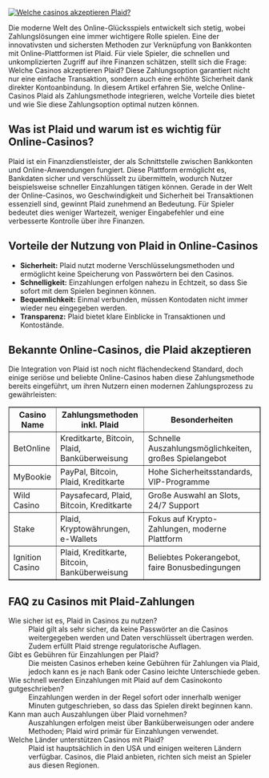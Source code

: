 [![Welche casinos akzeptieren Plaid?](https://123-caf.pages.dev/gitsignup.png)](https://vrmoo.ru/Bt82HjjY)

<div>     <p>Die moderne Welt des Online-Glücksspiels entwickelt sich stetig, wobei Zahlungslösungen eine immer wichtigere Rolle spielen. Eine der innovativsten und sichersten Methoden zur Verknüpfung von Bankkonten mit Online-Plattformen ist Plaid. Für viele Spieler, die schnellen und unkomplizierten Zugriff auf ihre Finanzen schätzen, stellt sich die Frage: Welche Casinos akzeptieren Plaid? Diese Zahlungsoption garantiert nicht nur eine einfache Transaktion, sondern auch eine erhöhte Sicherheit dank direkter Kontoanbindung. In diesem Artikel erfahren Sie, welche Online-Casinos Plaid als Zahlungsmethode integrieren, welche Vorteile dies bietet und wie Sie diese Zahlungsoption optimal nutzen können.</p>    <h2>Was ist Plaid und warum ist es wichtig für Online-Casinos?</h2>   <p>Plaid ist ein Finanzdienstleister, der als Schnittstelle zwischen Bankkonten und Online-Anwendungen fungiert. Diese Plattform ermöglicht es, Bankdaten sicher und verschlüsselt zu übermitteln, wodurch Nutzer beispielsweise schneller Einzahlungen tätigen können. Gerade in der Welt der Online-Casinos, wo Geschwindigkeit und Sicherheit bei Transaktionen essenziell sind, gewinnt Plaid zunehmend an Bedeutung. Für Spieler bedeutet dies weniger Wartezeit, weniger Eingabefehler und eine verbesserte Kontrolle über ihre Finanzen.</p>    <h2>Vorteile der Nutzung von Plaid in Online-Casinos</h2>   <ul>     <li><strong>Sicherheit:</strong> Plaid nutzt moderne Verschlüsselungsmethoden und ermöglicht keine Speicherung von Passwörtern bei den Casinos.</li>     <li><strong>Schnelligkeit:</strong> Einzahlungen erfolgen nahezu in Echtzeit, so dass Sie sofort mit dem Spielen beginnen können.</li>     <li><strong>Bequemlichkeit:</strong> Einmal verbunden, müssen Kontodaten nicht immer wieder neu eingegeben werden.</li>     <li><strong>Transparenz:</strong> Plaid bietet klare Einblicke in Transaktionen und Kontostände.</li>   </ul>    <h2>Bekannte Online-Casinos, die Plaid akzeptieren</h2>   <p>Die Integration von Plaid ist noch nicht flächendeckend Standard, doch einige seriöse und beliebte Online-Casinos haben diese Zahlungsmethode bereits eingeführt, um ihren Nutzern einen modernen Zahlungsprozess zu gewährleisten:</p>    <table border="1" cellspacing="0" cellpadding="8">     <thead>       <tr>         <th>Casino Name</th>         <th>Zahlungsmethoden inkl. Plaid</th>         <th>Besonderheiten</th>       </tr>     </thead>     <tbody>       <tr>         <td>BetOnline</td>         <td>Kreditkarte, Bitcoin, Plaid, Banküberweisung</td>         <td>Schnelle Auszahlungsmöglichkeiten, großes Spielangebot</td>       </tr>       <tr>         <td>MyBookie</td>         <td>PayPal, Bitcoin, Plaid, Kreditkarte</td>         <td>Hohe Sicherheitsstandards, VIP-Programme</td>       </tr>       <tr>         <td>Wild Casino</td>         <td>Paysafecard, Plaid, Bitcoin, Kreditkarte</td>         <td>Große Auswahl an Slots, 24/7 Support</td>       </tr>       <tr>         <td>Stake</td>         <td>Plaid, Kryptowährungen, e-Wallets</td>         <td>Fokus auf Krypto-Zahlungen, moderne Plattform</td>       </tr>       <tr>         <td>Ignition Casino</td>         <td>Plaid, Kreditkarte, Bitcoin, Banküberweisung</td>         <td>Beliebtes Pokerangebot, faire Bonusbedingungen</td>       </tr>     </tbody>   </table>    <h2>FAQ zu Casinos mit Plaid-Zahlungen</h2>   <dl>     <dt>Wie sicher ist es, Plaid in Casinos zu nutzen?</dt>     <dd>Plaid gilt als sehr sicher, da keine Passwörter an die Casinos weitergegeben werden und Daten verschlüsselt übertragen werden. Zudem erfüllt Plaid strenge regulatorische Auflagen.</dd>      <dt>Gibt es Gebühren für Einzahlungen per Plaid?</dt>     <dd>Die meisten Casinos erheben keine Gebühren für Zahlungen via Plaid, jedoch kann es je nach Bank oder Casino leichte Unterschiede geben.</dd>      <dt>Wie schnell werden Einzahlungen mit Plaid auf dem Casinokonto gutgeschrieben?</dt>     <dd>Einzahlungen werden in der Regel sofort oder innerhalb weniger Minuten gutgeschrieben, so dass das Spielen direkt beginnen kann.</dd>      <dt>Kann man auch Auszahlungen über Plaid vornehmen?</dt>     <dd>Auszahlungen erfolgen meist über Banküberweisungen oder andere Methoden; Plaid wird primär für Einzahlungen verwendet.</dd>      <dt>Welche Länder unterstützen Casinos mit Plaid?</dt>     <dd>Plaid ist hauptsächlich in den USA und einigen weiteren Ländern verfügbar. Casinos, die Plaid anbieten, richten sich meist an Spieler aus diesen Regionen.</dd>   </dl> </div>